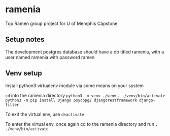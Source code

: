 # ramenia
Top Ramen group project for U of Memphis Capstone

## Setup notes
The development postgres database should have a db titled ramenia,
with a user named ramenia with password ramen

## Venv setup
Install python3 virtualenv module via some means on your system

`cd` into the ramenia directory
`python3 -m venv ./venv`
`. ./venv/bin/activate`
`python3 -m pip install Django psycopg2 djangorestframework django-filter`

To exit the virtual env, use `deactivate`

To enter the virtual env, once again cd to the ramenia directory and run
`. ./venv/bin/activate`
